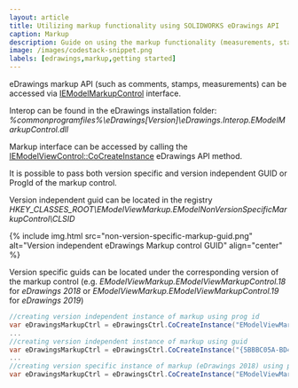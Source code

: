 ```yaml
---
layout: article
title: Utilizing markup functionality using SOLIDWORKS eDrawings API
caption: Markup
description: Guide on using the markup functionality (measurements, stamps, comments) using eDrawings API
image: /images/codestack-snippet.png
labels: [edrawings,markup,getting started]
---
```

eDrawings markup API (such as comments, stamps, measurements) can be accessed via [IEModelMarkupControl](http://help.solidworks.com/2016/english/api/emodelapi/eDrawings.Interop.EModelMarkupControl~eDrawings.Interop.EModelMarkupControl.IEModelMarkupControl.html) interface.

Interop can be found in the eDrawings installation folder: *%commonprogramfiles%\eDrawings[Version]\eDrawings.Interop.EModelMarkupControl.dll*

Markup interface can be accessed by calling the [IEModelViewControl::CoCreateInstance](http://help.solidworks.com/2018/english/api/emodelapi/eDrawings.Interop.EModelViewControl~eDrawings.Interop.EModelViewControl.IEModelViewControl~CoCreateInstance.html) eDrawings API method.

It is possible to pass both version specific and version independent GUID or ProgId of the markup control.

Version independent guid can be located in the registry *HKEY_CLASSES_ROOT\EModelViewMarkup.EModelNonVersionSpecificMarkupControl\CLSID*

{% include img.html src="non-version-specific-markup-guid.png" alt="Version independent eDrawings Markup control GUID" align="center" %}

Version specific guids can be located under the corresponding version of the markup control (e.g. *EModelViewMarkup.EModelViewMarkupControl.18* for *eDrawings 2018* or *EModelViewMarkup.EModelViewMarkupControl.19* for *eDrawings 2019*)

~~~ cs
//creating version independent instance of markup using prog id
var eDrawingsMarkupCtrl = eDrawingsCtrl.CoCreateInstance("EModelViewMarkup.EModelMarkupControl") as EModelMarkupControl;
...
//creating version independent instance of markup using guid
var eDrawingsMarkupCtrl = eDrawingsCtrl.CoCreateInstance("{5BBBC05A-BD4D-4e3b-AD5B-51A79DFC522F}") as EModelMarkupControl;
...
//creating version specific instance of markup (eDrawings 2018) using prog id
var eDrawingsMarkupCtrl = eDrawingsCtrl.CoCreateInstance("EModelViewMarkup.EModelMarkupControl.18") as EModelMarkupControl;
~~~